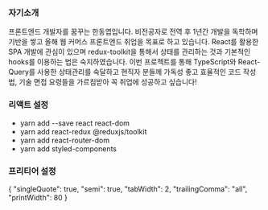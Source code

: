 ### 자기소개

프론트엔드 개발자를 꿈꾸는 한동엽입니다.
비전공자로 전역 후 1년간 개발을 독학하며 기반을 쌓고 올해 웹 커머스 프론트엔드 취업을 목표로 하고 있습니다.
React를 활용한 SPA 개발에 관심이 있으며 redux-toolkit을 통해서 상태를 관리하는 것과 기본적인 hooks를 이용하는 법은 숙지하였습니다.
이번 프로젝트를 통해 TypeScript와 React-Query를 사용한 상태관리를 숙달하고 현직자 분들께 가독성 좋고 효율적인 코드 작성법, 기술 면접 요령들을 가르침받아 꼭 취업에 성공하고 싶습니다!

### 리액트 설정

- yarn add --save react react-dom
- yarn add react-redux @reduxjs/toolkit
- yarn add react-router-dom
- yarn add styled-components

### 프리티어 설정

{
"singleQuote": true,
"semi": true,
"tabWidth": 2,
"trailingComma": "all",
"printWidth": 80
}

